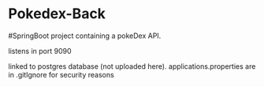 # Pokedex-Back

#SpringBoot project containing a pokeDex API.

listens in port 9090

linked to postgres database (not uploaded here).
applications.properties are in .gitIgnore for security reasons
